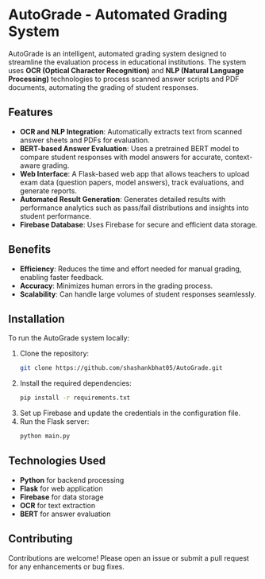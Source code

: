 
# AutoGrade - Automated Grading System

AutoGrade is an intelligent, automated grading system designed to streamline the evaluation process in educational institutions. The system uses **OCR (Optical Character Recognition)** and **NLP (Natural Language Processing)** technologies to process scanned answer scripts and PDF documents, automating the grading of student responses.

## Features
- **OCR and NLP Integration**: Automatically extracts text from scanned answer sheets and PDFs for evaluation.
- **BERT-based Answer Evaluation**: Uses a pretrained BERT model to compare student responses with model answers for accurate, context-aware grading.
- **Web Interface**: A Flask-based web app that allows teachers to upload exam data (question papers, model answers), track evaluations, and generate reports.
- **Automated Result Generation**: Generates detailed results with performance analytics such as pass/fail distributions and insights into student performance.
- **Firebase Database**: Uses Firebase for secure and efficient data storage.

## Benefits
- **Efficiency**: Reduces the time and effort needed for manual grading, enabling faster feedback.
- **Accuracy**: Minimizes human errors in the grading process.
- **Scalability**: Can handle large volumes of student responses seamlessly.
  
## Installation
To run the AutoGrade system locally:
1. Clone the repository:
   ```bash
   git clone https://github.com/shashankbhat05/AutoGrade.git
   ```
2. Install the required dependencies:
   ```bash
   pip install -r requirements.txt
   ```
3. Set up Firebase and update the credentials in the configuration file.
4. Run the Flask server:
   ```bash
   python main.py
   ```

## Technologies Used
- **Python** for backend processing
- **Flask** for web application
- **Firebase** for data storage
- **OCR** for text extraction
- **BERT** for answer evaluation

## Contributing
Contributions are welcome! Please open an issue or submit a pull request for any enhancements or bug fixes.


